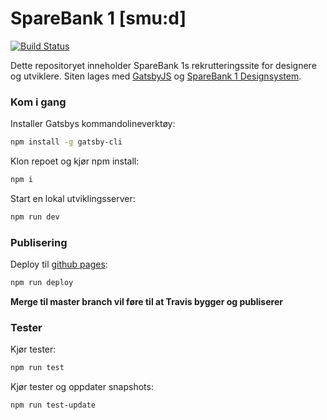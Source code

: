 # SpareBank 1 [smu:d]

[![Build Status](https://travis-ci.org/SpareBank1/smud.svg?branch=master)](https://travis-ci.org/SpareBank1/smud)

Dette repositoryet inneholder SpareBank 1s rekrutteringssite for designere og utviklere. Siten lages med [GatsbyJS](https://www.gatsbyjs.org) og [SpareBank 1 Designsystem](https://design.sparebank1.no/).

### Kom i gang

Installer Gatsbys kommandolineverktøy:
```bash
npm install -g gatsby-cli
```

Klon repoet og kjør npm install:
```bash
npm i
```

Start en lokal utviklingsserver:
```bash
npm run dev
```

### Publisering

Deploy til [github pages](https://sparebank1.github.io/smud/):
```bash
npm run deploy
```
**Merge til master branch vil føre til at Travis bygger og publiserer**

### Tester

Kjør tester:
```bash
npm run test
```

Kjør tester og oppdater snapshots:
```bash
npm run test-update
```
